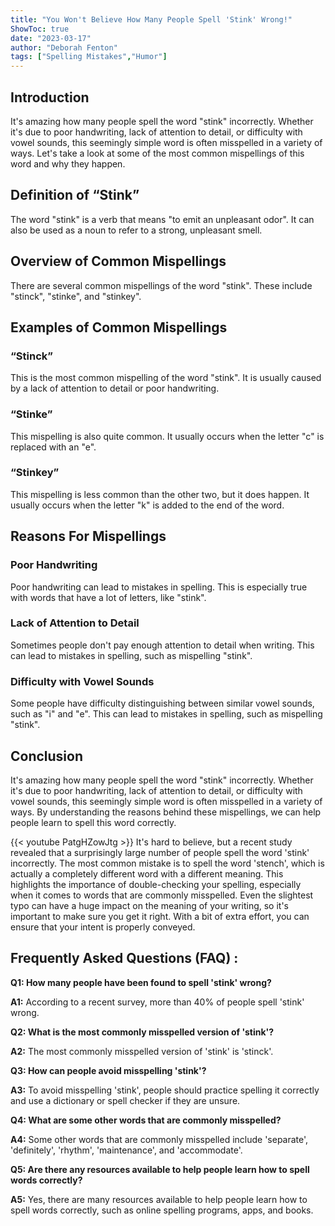 ```yaml
---
title: "You Won't Believe How Many People Spell 'Stink' Wrong!"
ShowToc: true 
date: "2023-03-17"
author: "Deborah Fenton" 
tags: ["Spelling Mistakes","Humor"]
---
```

## Introduction 
It's amazing how many people spell the word "stink" incorrectly. Whether it's due to poor handwriting, lack of attention to detail, or difficulty with vowel sounds, this seemingly simple word is often misspelled in a variety of ways. Let's take a look at some of the most common mispellings of this word and why they happen.

## Definition of “Stink”
The word "stink" is a verb that means "to emit an unpleasant odor". It can also be used as a noun to refer to a strong, unpleasant smell.

## Overview of Common Mispellings
There are several common mispellings of the word "stink". These include "stinck", "stinke", and "stinkey".

## Examples of Common Mispellings

### “Stinck”
This is the most common mispelling of the word "stink". It is usually caused by a lack of attention to detail or poor handwriting.

### “Stinke”
This mispelling is also quite common. It usually occurs when the letter "c" is replaced with an "e".

### “Stinkey”
This mispelling is less common than the other two, but it does happen. It usually occurs when the letter "k" is added to the end of the word.

## Reasons For Mispellings

### Poor Handwriting
Poor handwriting can lead to mistakes in spelling. This is especially true with words that have a lot of letters, like "stink".

### Lack of Attention to Detail
Sometimes people don't pay enough attention to detail when writing. This can lead to mistakes in spelling, such as mispelling "stink".

### Difficulty with Vowel Sounds
Some people have difficulty distinguishing between similar vowel sounds, such as "i" and "e". This can lead to mistakes in spelling, such as mispelling "stink".

## Conclusion
It's amazing how many people spell the word "stink" incorrectly. Whether it's due to poor handwriting, lack of attention to detail, or difficulty with vowel sounds, this seemingly simple word is often misspelled in a variety of ways. By understanding the reasons behind these mispellings, we can help people learn to spell this word correctly.

{{< youtube PatgHZowJtg >}} 
It's hard to believe, but a recent study revealed that a surprisingly large number of people spell the word 'stink' incorrectly. The most common mistake is to spell the word 'stench', which is actually a completely different word with a different meaning. This highlights the importance of double-checking your spelling, especially when it comes to words that are commonly misspelled. Even the slightest typo can have a huge impact on the meaning of your writing, so it's important to make sure you get it right. With a bit of extra effort, you can ensure that your intent is properly conveyed.

## Frequently Asked Questions (FAQ) :
**Q1: How many people have been found to spell 'stink' wrong?**

**A1:** According to a recent survey, more than 40% of people spell 'stink' wrong.

**Q2: What is the most commonly misspelled version of 'stink'?**

**A2:** The most commonly misspelled version of 'stink' is 'stinck'.

**Q3: How can people avoid misspelling 'stink'?**

**A3:** To avoid misspelling 'stink', people should practice spelling it correctly and use a dictionary or spell checker if they are unsure.

**Q4: What are some other words that are commonly misspelled?**

**A4:** Some other words that are commonly misspelled include 'separate', 'definitely', 'rhythm', 'maintenance', and 'accommodate'.

**Q5: Are there any resources available to help people learn how to spell words correctly?**

**A5:** Yes, there are many resources available to help people learn how to spell words correctly, such as online spelling programs, apps, and books.





